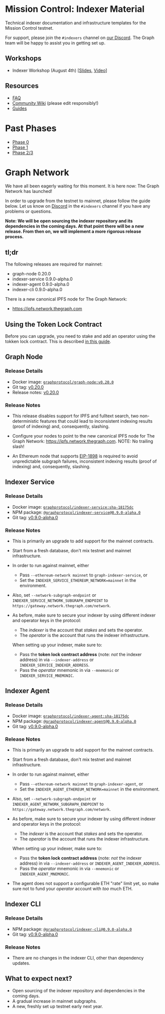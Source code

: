 # Mission Control: Indexer Material

Technical indexer documentation and infrastructure templates for the Mission Control testnet.

For support, please join the `#indexers` channel on [our
Discord](https://thegraph.com/discord). The Graph team will be happy to
assist you in getting set up.

## Workshops

- Indexer Workshop (August 4th) [[Slides](./files/indexer-workshop.pdf), [Video](https://www.youtube.com/watch?v=zRiJ_Q3EPH8)]

## Resources

- [FAQ](./faq.md)
- [Community Wiki](https://github.com/graphprotocol/mission-control-indexer/wiki) (please edit responsibly!)
- [Guides](./guides/README.md)

# Past Phases

- [Phase 0](phases/phase0.md)
- [Phase 1](phases/phase1.md)
- [Phase 2/3](phases/phase2.md)

# Graph Network

We have all been eagerly waiting for this moment. It is here now: The Graph
Network has launched!

In order to upgrade from the testnet to mainnet, please follow the guide
below. Let us know on [Discord](https://thegraph.com/discord) in the
`#indexers` channel if you have any problems or questions.

**Note: We will be open sourcing the indexer repository and its dependencies in the coming days. At that point there will be a new release. From then on, we will implement a more rigorous release process.**

## tl;dr

The following releases are required for mainnet:

- graph-node 0.20.0
- indexer-service 0.9.0-alpha.0
- indexer-agent 0.9.0-alpha.0
- indexer-cli 0.9.0-alpha.0

There is a new canonical IPFS node for The Graph Network:

* https://ipfs.network.thegraph.com

## Using the Token Lock Contract

Before you can upgrade, you need to stake and add an operator using the tokken lock contract. This is described [in this guide](https://www.notion.so/Graph-Network-Token-Lock-Contract-Guide-30992eea5f4b47c8b4c6ff7a9bc56a41).

## Graph Node

### Release Details

- Docker image: [`graphprotocol/graph-node:v0.20.0`](https://hub.docker.com/layers/graphprotocol/graph-node/v0.20.0/images/sha256-7684c4076e5ea91578bd2ff8bad659071e0f6923065632ae4a1166bff4ff8ee5?context=explore)
- Git tag: [v0.20.0](https://github.com/graphprotocol/graph-node/releases/tag/v0.20.0)
- Release notes: [v0.20.0](https://github.com/graphprotocol/graph-node/blob/master/NEWS.md#020)

### Release Notes

- This release disables support for IPFS and fulltext search, two
  non-deterministic features that could lead to inconsistent indexing results
  (proof of indexing) and, consequently, slashing.

- Configure your nodes to point to the new canonical IPFS node for The Graph
  Network: https://ipfs.network.thegraph.com. NOTE: No trailing slash!

- An Ethereum node that supports
  [EIP-1898](https://eips.ethereum.org/EIPS/eip-1898) is required to avoid
  unpredictable subgraph failures, inconsistent indexing results (proof of
  indexing) and, consequently, slashing.

## Indexer Service

### Release Details

- Docker image: [`graphprotocol/indexer-service:sha-18175dc`](https://hub.docker.com/layers/graphprotocol/indexer-service/sha-18175dc/images/sha256-74661782cb829e8d0dd5bb9cd1d8a383d11eefa85bd0d28c7657968b91ea0b34?context=explore)
- NPM package: [`@graphprotocol/indexer-service@0.9.0-alpha.0`](https://testnet.thegraph.com/npm-registry/-/web/detail/@graphprotocol/indexer-service/v/0.9.0-alpha.0)
- Git tag: [v0.9.0-alpha.0](https://github.com/graphprotocol/indexer/releases/tag/v0.9.0-alpha.0)

### Release Notes

- This is primarily an upgrade to add support for the mainnet contracts.

- Start from a fresh database, don't mix testnet and mainnet infrastructure.

- In order to run against mainnet, either
  - Pass `--ethereum-network mainnet` to `graph-indexer-service`, or
  - Set the `INDEXER_SERVICE_ETHEREUM_NETWORK=mainnet` in the environment.

- Also, set `--network-subgraph-endpoint` or
  `INDEXER_SERVICE_NETWORK_SUBGRAPH_ENDPOINT` to
  `https://gateway.network.thegraph.com/network`.

- As before, make sure to secure your indexer by using different indexer and
  operator keys in the protocol:

  - The _indexer_ is the account that _stakes_ and sets the operator.
  - The _operator_ is the account that runs the indexer infrastructure.

  When setting up your indexer, make sure to:

  - Pass the **token lock contract address** (note: _not_ the indexer address) in
    via `--indexer-address` or `INDEXER_SERVICE_INDEXER_ADDRESS`.
  - Pass the _operator_ mnemonic in via `--mnemonic` or `INDEXER_SERVICE_MNEMONIC`.

## Indexer Agent

### Release Details

- Docker image: [`graphprotocol/indexer-agent:sha-18175dc`](https://hub.docker.com/layers/130593309/graphprotocol/indexer-agent/sha-18175dc/images/sha256-3aa5f96454ebfc879fe4188a3ee05fef3813475cae2e455ff37c4b98fa770de6?context=explore)
- NPM package: [`@graphprotocol/indexer-agent@0.9.0-alpha.0`](https://testnet.thegraph.com/npm-registry/-/web/detail/@graphprotocol/indexer-agent/v/0.9.0-alpha.0)
- Git tag: [v0.9.0-alpha.0](https://github.com/graphprotocol/indexer/releases/tag/v0.9.0-alpha.0)

### Release Notes

- This is primarily an upgrade to add support for the mainnet contracts.

- Start from a fresh database, don't mix testnet and mainnet infrastructure.

- In order to run against mainnet, either
  - Pass `--ethereum-network mainnet` to `graph-indexer-agent`, or
  - Set the `INDEXER_AGENT_ETHEREUM_NETWORK=mainnet` in the environment.

- Also, set `--network-subgraph-endpoint` or
  `INDEXER_AGENT_NETWORK_SUBGRAPH_ENDPOINT` to
  `https://gateway.network.thegraph.com/network`.

- As before, make sure to secure your indexer by using different indexer and
  operator keys in the protocol:

  - The _indexer_ is the account that _stakes_ and sets the operator.
  - The _operator_ is the account that runs the indexer infrastructure.

  When setting up your indexer, make sure to:

  - Pass the **token lock contract address** (note: _not_ the indexer
    address) in via `--indexer-address` or `INDEXER_AGENT_INDEXER_ADDRESS`.
  - Pass the _operator_ mnemonic in via `--mnemonic` or `INDEXER_AGENT_MNEMONIC`.

- The agent does not support a configurable ETH "rate" limit yet, so
  make sure not to fund your _operator_ account with _too_ much ETH.

## Indexer CLI

### Release Details

- NPM package: [`@graphprotocol/indexer-cli@0.9.0-alpha.0`](https://testnet.thegraph.com/npm-registry/-/web/detail/@graphprotocol/indexer-cli/v/0.9.0-alpha.0)
- Git tag: [v0.9.0-alpha.0](https://github.com/graphprotocol/indexer/releases/tag/v0.9.0-alpha.0)

### Release Notes

- There are no changes in the indexer CLI, other than dependency updates.

## What to expect next?

- Open sourcing of the indexer repository and dependencies in the coming days.
- A gradual increase in mainnet subgraphs.
- A new, freshly set up testnet early next year.